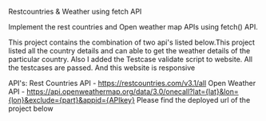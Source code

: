 Restcountries & Weather using fetch API

Implement the rest countries and Open weather map APIs using fetch() API.

This project contains the combination of two api's listed below.This project listed all the country details and can able to get the weather details of the particular country. Also I added the Testcase validate script to website. All the testcases are passed. And this website is responsive

API's:
Rest Countries API - https://restcountries.com/v3.1/all
Open Weather API - https://api.openweathermap.org/data/3.0/onecall?lat={lat}&lon={lon}&exclude={part}&appid={APIkey}
Please find the deployed url of the project below

